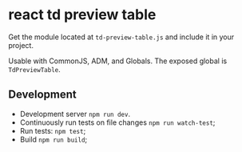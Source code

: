 # react td preview table

Get the module located at `td-preview-table.js` and include it in your project.

Usable with CommonJS, ADM, and Globals. The exposed global is `TdPreviewTable`.

## Development

* Development server `npm run dev`.
* Continuously run tests on file changes `npm run watch-test`;
* Run tests: `npm test`;
* Build `npm run build`;
